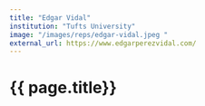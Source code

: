 ```yaml
---
title: "Edgar Vidal"
institution: "Tufts University"
image: "/images/reps/edgar-vidal.jpeg "
external_url: https://www.edgarperezvidal.com/
---
```


<h1> {{ page.title}} </h1>